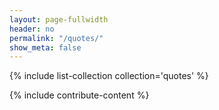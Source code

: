 ```yaml
---
layout: page-fullwidth
header: no
permalink: "/quotes/"
show_meta: false
---
```


{% include list-collection collection='quotes' %}

{% include contribute-content %}
